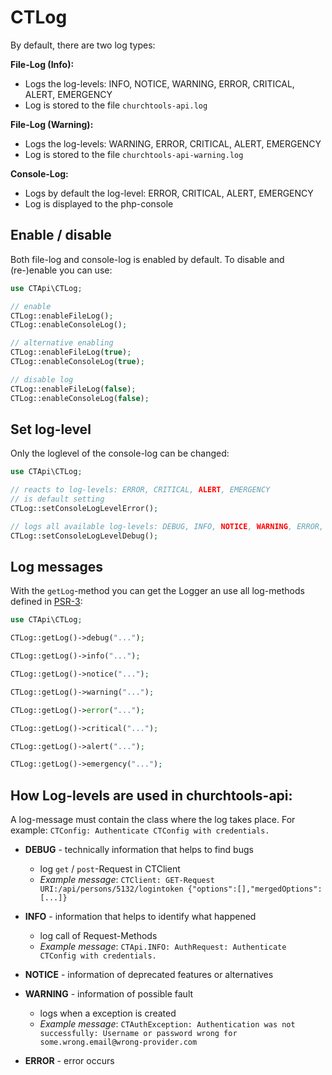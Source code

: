 # CTLog

By default, there are two log types:

**File-Log (Info):**

- Logs the log-levels: INFO, NOTICE, WARNING, ERROR, CRITICAL, ALERT, EMERGENCY
- Log is stored to the file `churchtools-api.log`

**File-Log (Warning):**

- Logs the log-levels: WARNING, ERROR, CRITICAL, ALERT, EMERGENCY
- Log is stored to the file `churchtools-api-warning.log`

**Console-Log:**

- Logs by default the log-level: ERROR, CRITICAL, ALERT, EMERGENCY
- Log is displayed to the php-console

## Enable / disable

Both file-log and console-log is enabled by default. To disable and (re-)enable you can use:

```php
use CTApi\CTLog;

// enable
CTLog::enableFileLog();
CTLog::enableConsoleLog();

// alternative enabling
CTLog::enableFileLog(true);
CTLog::enableConsoleLog(true);

// disable log
CTLog::enableFileLog(false);
CTLog::enableConsoleLog(false);
```

## Set log-level

Only the loglevel of the console-log can be changed:

```php
use CTApi\CTLog;

// reacts to log-levels: ERROR, CRITICAL, ALERT, EMERGENCY
// is default setting
CTLog::setConsoleLogLevelError();

// logs all available log-levels: DEBUG, INFO, NOTICE, WARNING, ERROR, CRITICAL, ALERT, EMERGENCY
CTLog::setConsoleLogLevelDebug();
```

## Log messages

With the `getLog`-method you can get the Logger an use all log-methods defined
in [PSR-3](https://www.php-fig.org/psr/psr-3/):

```php
use CTApi\CTLog;

CTLog::getLog()->debug("...");

CTLog::getLog()->info("...");

CTLog::getLog()->notice("...");

CTLog::getLog()->warning("...");

CTLog::getLog()->error("...");

CTLog::getLog()->critical("...");

CTLog::getLog()->alert("...");

CTLog::getLog()->emergency("...");

```

## How Log-levels are used in churchtools-api:

A log-message must contain the class where the log takes place. For
example: `CTConfig: Authenticate CTConfig with credentials.`

* **DEBUG** - technically information that helps to find bugs
    * log `get` / `post`-Request in CTClient
    * *Example message*: `CTClient: GET-Request URI:/api/persons/5132/logintoken {"options":[],"mergedOptions":[...]}`
* **INFO** - information that helps to identify what happened
    * log call of Request-Methods
    * *Example message*: `CTApi.INFO: AuthRequest: Authenticate CTConfig with credentials.`

* **NOTICE** - information of deprecated features or alternatives
* **WARNING** - information of possible fault
    * logs when a exception is created
    * *Example
      message*: `CTAuthException: Authentication was not successfully: Username or password wrong for some.wrong.email@wrong-provider.com`
* **ERROR** - error occurs
